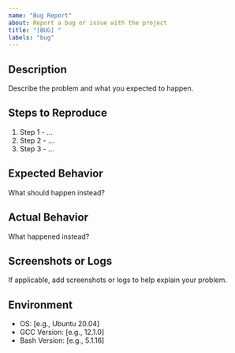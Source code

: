 ```yaml
---
name: "Bug Report"
about: Report a bug or issue with the project
title: "[BUG] "
labels: "bug"
---
```


## Description
Describe the problem and what you expected to happen.

## Steps to Reproduce
1. Step 1 - ...
2. Step 2 - ...
3. Step 3 - ...

## Expected Behavior
What should happen instead?

## Actual Behavior
What happened instead?

## Screenshots or Logs
If applicable, add screenshots or logs to help explain your problem.

## Environment
- OS: [e.g., Ubuntu 20.04]
- GCC Version: [e.g., 12.1.0]
- Bash Version: [e.g., 5.1.16]

